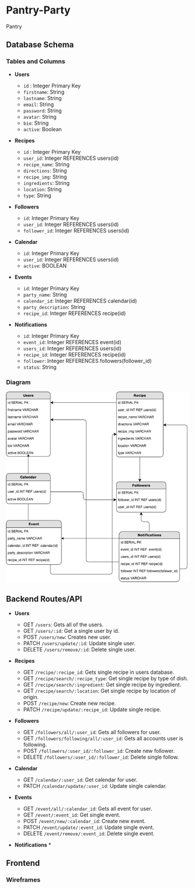 # Pantry-Party
Pantry

## Database Schema
### Tables and Columns 
* __Users__
  * `id` : Integer Primary Key
  * `firstname`: String
  * `lastname`: String
  * `email`: String
  * `password`: String
  * `avatar`: String
  * `bio`: String
  * `active`: Boolean
  
* __Recipes__
  * `id` : Integer Primary Key
  * `user_id`: Integer REFERENCES users(id)
  * `recipe_name`: String
  * `directions`: String
  * `recipe_img`: String
  * `ingredients`: String
  * `location`: String
  * `type`: String
  
* __Followers__
  * `id`: Integer Primary Key
  * `user_id`: Integer REFERENCES users(id)
  * `follower_id`: Integer REFERENCES users(id)
  
* __Calendar__
  * `id`: Integer Primary Key
  * `user_id`: Integer REFERENCES users(id)
  * `active`: BOOLEAN
  
* __Events__
  * `id`: Integer Primary Key
  * `party_name`: String
  * `calendar_id`: Integer REFERENCES calendar(id)
  * `party_description`: String
  * `recipe_id`: Integer REFERENCES recipe(id)
  
* __Notifications__
  * `id`: Integer Primary Key
  * `event_id`: Integer REFERENCES event(id)
  * `users_id`: Integer REFERENCES users(id)
  * `recipe_id`: Integer REFERENCES recipe(id)
  * `follower`: Integer REFERENCES followers(follower_id)
  * `status`: String

### Diagram 
![database](./database_schemaG7.png)

## Backend Routes/API
* __Users__
  * GET `/users`: Gets all of the users.
  * GET `/users/:id`: Get a single user by id.
  * POST `/users/new`: Creates new user.
  * PATCH `/users/update/:id`: Update single user.
  * DELETE `/users/remove/:id`: Delete single user.

* __Recipes__
  * GET `/recipe/:recipe_id`: Gets single recipe in users database. 
  * GET `/recipe/search/:recipe_type`: Get single recipe by type of dish.
  * GET `/recipe/search/:ingredient`: Get single recipe by ingredient.
  * GET `/recipe/search/:location`: Get single recipe by location of origin.
  * POST `/recipe/new`: Create new recipe.
  * PATCH `/recipe/update/:recipe_id`: Update single recipe.
 
* __Followers__
  * GET `/followers/all/:user_id`: Gets all followers for user.
  * GET `/followers/following/all/:user_id`: Gets all accounts user is following.
  * POST `/followers/:user_id/:follower_id`: Create new follower.
  * DELETE `/followers/:user_id/:follower_id`: Delete single follow.
  
* __Calendar__
  * GET `/calendar/:user_id`: Get calendar for user.
  * PATCH `/calendar/update/:user_id`: Update single calendar.
  
* __Events__
  * GET `/event/all/:calendar_id`: Gets all event for user.
  * GET `/event/:event_id`: Get single event.
  * POST `/event/new/:calendar_id`: Create new event.
  * PATCH `/event/update/:event_id`: Update single event.
  * DELETE `/event/remove/:event_id`: Delete single event.
  
* __Notifications__
  *

## Frontend
### Wireframes
